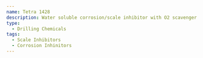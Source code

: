 ```yaml
---
name: Tetra 1428
description: Water soluble corrosion/scale inhibitor with O2 scavenger for water-based muds
type:
  - Drilling Chemicals
tags:
  - Scale Inhibitors
  - Corrosion Inhinitors
---
```

